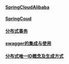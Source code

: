 
#### [SpringCloudAlibaba](./Java相关\微服务-分布式/SpringCloudAlibaba/_dirs.md)
#### [SpringCoud](./Java相关\微服务-分布式/SpringCoud/_dirs.md)
#### [分布式事务](./Java相关\微服务-分布式/分布式事务/_dirs.md)
#### [swagger的集成与使用](./Java相关\微服务-分布式/swagger的集成与使用.md)
#### [分布式唯一ID概念及生成方式](./Java相关\微服务-分布式/分布式唯一ID概念及生成方式.md)